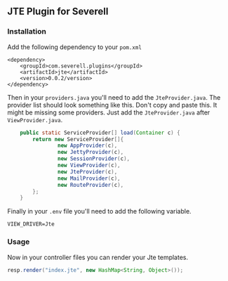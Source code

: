 ## JTE Plugin for Severell

### Installation

Add the following dependency to your `pom.xml`

```
<dependency>
    <groupId>com.severell.plugins</groupId>
    <artifactId>jte</artifactId>
    <version>0.0.2/version>
</dependency>
```

Then in your `providers.java` you'll need to add the `JteProvider.java`. The provider list should look something like this.
Don't copy and paste this. It might be missing some providers. Just add the `JteProvider.java` after `ViewProvider.java`.

```java
    public static ServiceProvider[] load(Container c) {
        return new ServiceProvider[]{
                new AppProvider(c),
                new JettyProvider(c),
                new SessionProvider(c),
                new ViewProvider(c),
                new JteProvider(c),
                new MailProvider(c),
                new RouteProvider(c),
        };
    }
```
Finally in your `.env` file you'll need to add the following variable.

```text
VIEW_DRIVER=Jte
```

### Usage

Now in your controller files you can render your Jte templates.

```java
resp.render("index.jte", new HashMap<String, Object>());
```
